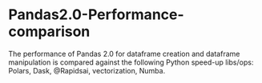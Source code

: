# Pandas2.0-Performance-comparison
The performance of Pandas 2.0 for dataframe creation and dataframe manipulation is compared against the following Python
speed-up libs/ops: Polars, Dask, @Rapidsai, vectorization, Numba.
